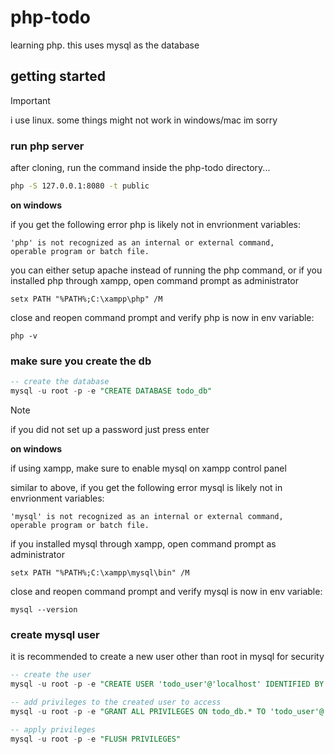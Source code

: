 # php-todo

learning php. this uses mysql as the database

## getting started

> [!IMPORTANT]
> i use linux. some things might not work in windows/mac im sorry

### run php server

after cloning, run the command inside the php-todo directory...

```bash
php -S 127.0.0.1:8080 -t public
```

**on windows**

if you get the following error php is likely not in envrionment variables:

```
'php' is not recognized as an internal or external command,
operable program or batch file.
```

you can either setup apache instead of running the php command, or
if you installed php through xampp, open command prompt as administrator

```
setx PATH "%PATH%;C:\xampp\php" /M
```

close and reopen command prompt and verify php is now in env variable:

```
php -v
```

### make sure you create the db

```sql
-- create the database
mysql -u root -p -e "CREATE DATABASE todo_db"
```

> [!NOTE]
> if you did not set up a password just press enter

**on windows**

if using xampp, make sure to enable mysql on xampp control panel

similar to above, if you get the following error mysql is likely not in envrionment variables:

```
'mysql' is not recognized as an internal or external command,
operable program or batch file.
```

if you installed mysql through xampp, open command prompt as administrator

```
setx PATH "%PATH%;C:\xampp\mysql\bin" /M
```

close and reopen command prompt and verify mysql is now in env variable:

```
mysql --version
```

### create mysql user

it is recommended to create a new user other than root in mysql for security

```sql
-- create the user
mysql -u root -p -e "CREATE USER 'todo_user'@'localhost' IDENTIFIED BY 'password'"

-- add privileges to the created user to access
mysql -u root -p -e "GRANT ALL PRIVILEGES ON todo_db.* TO 'todo_user'@'localhost';"

-- apply privileges
mysql -u root -p -e "FLUSH PRIVILEGES"
```
